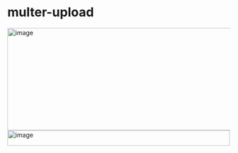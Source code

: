 # multer-upload

<img width="531" height="232" alt="image" src="https://github.com/user-attachments/assets/3b8dd300-eda3-4437-bb8a-d29ac104322b" />

<img width="502" height="35" alt="image" src="https://github.com/user-attachments/assets/fca0ed1a-7401-45bc-b142-4640af0437c2" />
